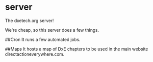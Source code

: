 # server
The dxetech.org server!

We're cheap, so this server does a few things.

##Cron
It runs a few automated jobs.

##Maps
It hosts a map of DxE chapters to be used in the main website directactioneverywhere.com.
